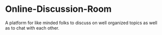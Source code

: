 # Online-Discussion-Room
A platform for like minded folks to discuss on well organized topics as well as to chat with each other.
